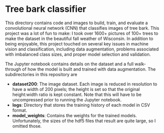 # Tree bark classifier

This directory contains code and images to build, train, and evaluate a convolutional neural network (CNN) that classifies images of tree bark. This project was a lot of fun to make: I took over 1600+ pictures of 100+ trees to make the dataset in the beautiful fall weather of Wisconsin. In addition to being enjoyable, this project touched on several key issues in machine vision and classification, including data augmentation, problems associated with imbalanced class sizes, and proper model selection and validation. 

The Jupyter notebook contains details on the dataset and a full walk-through of how the model is built and trained with data augmentation. The subdirectories in this repository are

- **dataset200**: The image dataset. Each image is reduced in resolution to have a width of 200 pixels; the height is set so that the original height:width ratio is kept constant. Note that this will have to be uncompressed prior to running the Jupyter notebook. 
- **logs**: Directory that stores the training history of each model in CSV format.
- **model_weights**: Contains the weights for the trained models. Unfortunately, the sizes of the hdf5 files that result are quite large, so I omitted those.

